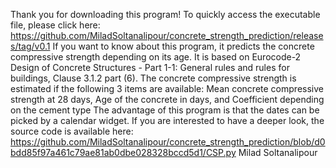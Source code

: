 Thank you for downloading this program!
To quickly access the executable file, please click here: https://github.com/MiladSoltanalipour/concrete_strength_prediction/releases/tag/v0.1
If you want to know about this program, it predicts the concrete compressive strength depending on its age. It is based on Eurocode-2 Design of Concrete Structures - Part 1-1: General rules and rules for buildings, Clause 3.1.2 part (6). The concrete compressive strength is estimated if the following 3 items are available:
Mean concrete compressive strength at 28 days, Age of the concrete in days, and Coefficient depending on the cement type
The advantage of this program is that the dates can be picked by a calendar widget.
If you are interested to have a deeper look, the source code is available here: https://github.com/MiladSoltanalipour/concrete_strength_prediction/blob/d0bdd85f97a461c79ae81ab0dbe028328bccd5d1/CSP.py
Milad Soltanalipour
